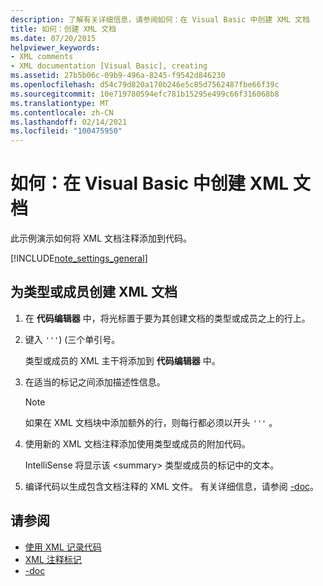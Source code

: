 ```yaml
---
description: 了解有关详细信息，请参阅如何：在 Visual Basic 中创建 XML 文档
title: 如何：创建 XML 文档
ms.date: 07/20/2015
helpviewer_keywords:
- XML comments
- XML documentation [Visual Basic], creating
ms.assetid: 27b5b06c-09b9-496a-8245-f9542d846230
ms.openlocfilehash: d54c79d820a170b246e5c85d7562487fbe66f39c
ms.sourcegitcommit: 10e719780594efc781b15295e499c66f316068b8
ms.translationtype: MT
ms.contentlocale: zh-CN
ms.lasthandoff: 02/14/2021
ms.locfileid: "100475950"
---
```

# <a name="how-to-create-xml-documentation-in-visual-basic"></a>如何：在 Visual Basic 中创建 XML 文档

此示例演示如何将 XML 文档注释添加到代码。

[!INCLUDE[note_settings_general](~/includes/note-settings-general-md.md)]

## <a name="to-create-xml-documentation-for-a-type-or-member"></a>为类型或成员创建 XML 文档

1. 在 **代码编辑器** 中，将光标置于要为其创建文档的类型或成员之上的行上。

2. 键入 `'''`)  (三个单引号。

    类型或成员的 XML 主干将添加到 **代码编辑器** 中。

3. 在适当的标记之间添加描述性信息。

    > [!NOTE]
    > 如果在 XML 文档块中添加额外的行，则每行都必须以开头 `'''` 。

4. 使用新的 XML 文档注释添加使用类型或成员的附加代码。

    IntelliSense 将显示该 \<summary> 类型或成员的标记中的文本。

5. 编译代码以生成包含文档注释的 XML 文件。 有关详细信息，请参阅 [-doc](../../reference/command-line-compiler/doc.md)。

## <a name="see-also"></a>请参阅

- [使用 XML 记录代码](documenting-your-code-with-xml.md)
- [XML 注释标记](../../language-reference/xmldoc/index.md)
- [-doc](../../reference/command-line-compiler/doc.md)
